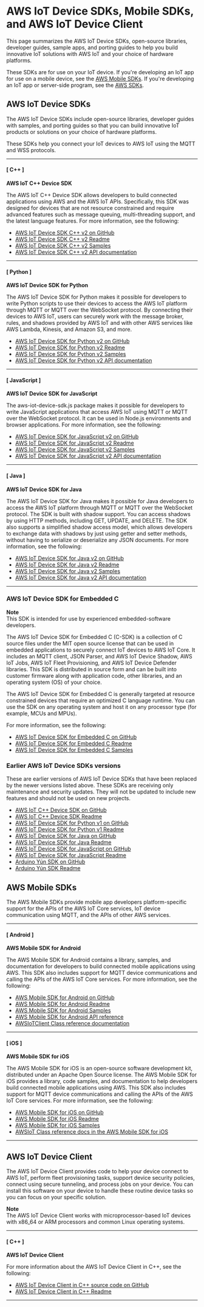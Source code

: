 # AWS IoT Device SDKs, Mobile SDKs, and AWS IoT Device Client<a name="iot-sdks"></a>

This page summarizes the AWS IoT Device SDKs, open\-source libraries, developer guides, sample apps, and porting guides to help you build innovative IoT solutions with AWS IoT and your choice of hardware platforms\.

These SDKs are for use on your IoT device\. If you're developing an IoT app for use on a mobile device, see the [AWS Mobile SDKs](#iot-mobile-sdks)\. If you're developing an IoT app or server\-side program, see the [AWS SDKs](iot-connect-service.md#iot-service-sdks)\.

## AWS IoT Device SDKs<a name="iot-device-sdks"></a>

The AWS IoT Device SDKs include open\-source libraries, developer guides with samples, and porting guides so that you can build innovative IoT products or solutions on your choice of hardware platforms\.

These SDKs help you connect your IoT devices to AWS IoT using the MQTT and WSS protocols\.

------
#### [ C\+\+ ]

**AWS IoT C\+\+ Device SDK**

The AWS IoT C\+\+ Device SDK allows developers to build connected applications using AWS and the AWS IoT APIs\. Specifically, this SDK was designed for devices that are not resource constrained and require advanced features such as message queuing, multi\-threading support, and the latest language features\. For more information, see the following:
+ [AWS IoT Device SDK C\+\+ v2 on GitHub](https://github.com/aws/aws-iot-device-sdk-cpp-v2)
+ [AWS IoT Device SDK C\+\+ v2 Readme](https://github.com/aws/aws-iot-device-sdk-cpp-v2#aws-iot-device-sdk-for-c-v2)
+ [AWS IoT Device SDK C\+\+ v2 Samples](https://github.com/aws/aws-iot-device-sdk-cpp-v2/tree/main/samples#sample-apps-for-the-aws-iot-device-sdk-for-c-v2)
+ [AWS IoT Device SDK C\+\+ v2 API documentation](https://aws.github.io/aws-iot-device-sdk-cpp-v2/)

------
#### [ Python ]

**AWS IoT Device SDK for Python**

The AWS IoT Device SDK for Python makes it possible for developers to write Python scripts to use their devices to access the AWS IoT platform through MQTT or MQTT over the WebSocket protocol\. By connecting their devices to AWS IoT, users can securely work with the message broker, rules, and shadows provided by AWS IoT and with other AWS services like AWS Lambda, Kinesis, and Amazon S3, and more\.
+ [AWS IoT Device SDK for Python v2 on GitHub](https://github.com/aws/aws-iot-device-sdk-python-v2)
+ [AWS IoT Device SDK for Python v2 Readme](https://github.com/aws/aws-iot-device-sdk-python-v2#aws-iot-device-sdk-v2-for-python)
+ [AWS IoT Device SDK for Python v2 Samples](https://github.com/aws/aws-iot-device-sdk-python-v2/tree/main/samples#sample-apps-for-the-aws-iot-device-sdk-v2-for-python)
+ [AWS IoT Device SDK for Python v2 API documentation](https://aws.github.io/aws-iot-device-sdk-python-v2/)

------
#### [ JavaScript ]

**AWS IoT Device SDK for JavaScript**

The aws\-iot\-device\-sdk\.js package makes it possible for developers to write JavaScript applications that access AWS IoT using MQTT or MQTT over the WebSocket protocol\. It can be used in Node\.js environments and browser applications\. For more information, see the following:
+ [AWS IoT Device SDK for JavaScript v2 on GitHub](https://github.com/aws/aws-iot-device-sdk-js-v2)
+ [AWS IoT Device SDK for JavaScript v2 Readme](https://github.com/aws/aws-iot-device-sdk-js-v2#aws-iot-device-sdk-for-javascript-v2)
+ [AWS IoT Device SDK for JavaScript v2 Samples](https://github.com/aws/aws-iot-device-sdk-js-v2/tree/main/samples#sample-apps-for-the-aws-iot-device-sdk-for-javascript-v2)
+ [AWS IoT Device SDK for JavaScript v2 API documentation](https://aws.github.io/aws-iot-device-sdk-js-v2/index.html)

------
#### [ Java ]

**AWS IoT Device SDK for Java**

The AWS IoT Device SDK for Java makes it possible for Java developers to access the AWS IoT platform through MQTT or MQTT over the WebSocket protocol\. The SDK is built with shadow support\. You can access shadows by using HTTP methods, including GET, UPDATE, and DELETE\. The SDK also supports a simplified shadow access model, which allows developers to exchange data with shadows by just using getter and setter methods, without having to serialize or deserialize any JSON documents\. For more information, see the following:
+ [AWS IoT Device SDK for Java v2 on GitHub](https://github.com/aws/aws-iot-device-sdk-java-v2)
+ [AWS IoT Device SDK for Java v2 Readme](https://github.com/aws/aws-iot-device-sdk-java-v2#aws-iot-device-sdk-for-java-v2)
+ [AWS IoT Device SDK for Java v2 Samples](https://github.com/aws/aws-iot-device-sdk-java-v2/tree/main/samples#sample-apps-for-the-aws-iot-device-sdk-for-java-v2)
+ [AWS IoT Device SDK for Java v2 API documentation](https://aws.github.io/aws-iot-device-sdk-java-v2/)

------

### AWS IoT Device SDK for Embedded C<a name="iot-constrained-device-sdk"></a>

**Note**  
This SDK is intended for use by experienced embedded\-software developers\.

The AWS IoT Device SDK for Embedded C \(C\-SDK\) is a collection of C source files under the MIT open source license that can be used in embedded applications to securely connect IoT devices to AWS IoT Core\. It includes an MQTT client, JSON Parser, and AWS IoT Device Shadow, AWS IoT Jobs, AWS IoT Fleet Provisioning, and AWS IoT Device Defender libraries\. This SDK is distributed in source form and can be built into customer firmware along with application code, other libraries, and an operating system \(OS\) of your choice\.

The AWS IoT Device SDK for Embedded C is generally targeted at resource constrained devices that require an optimized C language runtime\. You can use the SDK on any operating system and host it on any processor type \(for example, MCUs and MPUs\)\. 

For more information, see the following:
+ [AWS IoT Device SDK for Embedded C on GitHub](https://github.com/aws/aws-iot-device-sdk-embedded-C)
+ [AWS IoT Device SDK for Embedded C Readme](https://github.com/aws/aws-iot-device-sdk-embedded-C#aws-iot-device-sdk-for-embedded-c)
+ [AWS IoT Device SDK for Embedded C Samples](https://docs.aws.amazon.com/embedded-csdk/latest/lib-ref/docs/doxygen/output/html/demos_main.html)

### Earlier AWS IoT Device SDKs versions<a name="earlier-sdks"></a>

These are earlier versions of AWS IoT Device SDKs that have been replaced by the newer versions listed above\. These SDKs are receiving only maintenance and security updates\. They will not be updated to include new features and should not be used on new projects\.
+ [AWS IoT C\+\+ Device SDK on GitHub](https://github.com/aws/aws-iot-device-sdk-cpp/tree/release)
+ [AWS IoT C\+\+ Device SDK Readme](https://github.com/aws/aws-iot-device-sdk-python/blob/master/README.rst#new-version-available)
+ [AWS IoT Device SDK for Python v1 on GitHub](https://github.com/aws/aws-iot-device-sdk-python)
+ [AWS IoT Device SDK for Python v1 Readme](https://github.com/aws/aws-iot-device-sdk-python#new-version-available)
+ [AWS IoT Device SDK for Java on GitHub](https://github.com/aws/aws-iot-device-sdk-java)
+ [AWS IoT Device SDK for Java Readme](https://github.com/aws/aws-iot-device-sdk-java#new-version-available)
+ [AWS IoT Device SDK for JavaScript on GitHub](https://github.com/aws/aws-iot-device-sdk-js)
+ [AWS IoT Device SDK for JavaScript Readme](https://github.com/aws/aws-iot-device-sdk-js#new-version-available)
+ [Arduino Yún SDK on GitHub](https://github.com/aws/aws-iot-device-sdk-arduino-yun)
+ [Arduino Yún SDK Readme](https://github.com/aws/aws-iot-device-sdk-arduino-yun#aws-iot-arduino-y%C3%BAn-sdk)

## AWS Mobile SDKs<a name="iot-mobile-sdks"></a>

The AWS Mobile SDKs provide mobile app developers platform\-specific support for the APIs of the AWS IoT Core services, IoT device communication using MQTT, and the APIs of other AWS services\. 

------
#### [ Android ]

**AWS Mobile SDK for Android**

The AWS Mobile SDK for Android contains a library, samples, and documentation for developers to build connected mobile applications using AWS\. This SDK also includes support for MQTT device communications and calling the APIs of the AWS IoT Core services\. For more information, see the following:
+ [AWS Mobile SDK for Android on GitHub](https://github.com/aws/aws-sdk-android)
+ [AWS Mobile SDK for Android Readme](https://github.com/aws-amplify/aws-sdk-android/blob/main/README.md#aws-sdk-for-android)
+ [AWS Mobile SDK for Android Samples](https://github.com/awslabs/aws-sdk-android-samples#aws-sdk-for-android-samples)
+ [AWS Mobile SDK for Android API reference](https://aws-amplify.github.io/aws-sdk-android/docs/reference/)
+ [AWSIoTClient Class reference documentation](https://aws-amplify.github.io/aws-sdk-android/docs/reference/com/amazonaws/services/iot/AWSIotClient.html)

------
#### [ iOS ]

**AWS Mobile SDK for iOS**

The AWS Mobile SDK for iOS is an open\-source software development kit, distributed under an Apache Open Source license\. The AWS Mobile SDK for iOS provides a library, code samples, and documentation to help developers build connected mobile applications using AWS\. This SDK also includes support for MQTT device communications and calling the APIs of the AWS IoT Core services\. For more information, see the following:
+ [AWS Mobile SDK for iOS on GitHub](https://github.com/aws/aws-sdk-ios)
+ [AWS Mobile SDK for iOS Readme](https://github.com/aws-amplify/aws-sdk-ios/blob/main/README.md#aws-sdk-for-ios)
+ [AWS Mobile SDK for iOS Samples](https://github.com/awslabs/aws-sdk-ios-samples#the-aws-sdk-for-ios-samples)
+ [AWSIoT Class reference docs in the AWS Mobile SDK for iOS](https://aws-amplify.github.io/aws-sdk-ios/docs/reference/AWSIoT/index.html)

------

## AWS IoT Device Client<a name="iot-sdk-device-client"></a>

The AWS IoT Device Client provides code to help your device connect to AWS IoT, perform fleet provisioning tasks, support device security policies, connect using secure tunneling, and process jobs on your device\. You can install this software on your device to handle these routine device tasks so you can focus on your specific solution\.

**Note**  
The AWS IoT Device Client works with microprocessor\-based IoT devices with x86\_64 or ARM processors and common Linux operating systems\.

------
#### [ C\+\+ ]

**AWS IoT Device Client**

For more information about the AWS IoT Device Client in C\+\+, see the following:
+ [AWS IoT Device Client in C\+\+ source code on GitHub](https://github.com/awslabs/aws-iot-device-client)
+ [AWS IoT Device Client in C\+\+ Readme](https://github.com/awslabs/aws-iot-device-client#aws-iot-device-client)

------